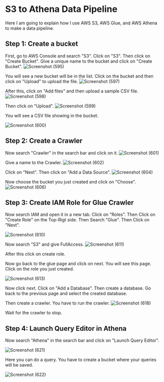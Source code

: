 # S3 to Athena Data Pipeline
Here I am going to explain how I use AWS S3, AWS Glue, and AWS Athena to make a data pipeline.

## Step 1: Create a bucket
First, go to AWS Console and search "S3". Click on "S3". Then click on "Create Bucket". Give a unique name to the bucket and click on "Create Bucket".
![Screenshot (595)](https://github.com/abdulmoiz-ds/s3-glue-athena/assets/74011754/ae46f413-6fb0-44a9-8503-ef144ff4e6ed)

You will see a new bucket will be in the list. Click on the bucket and then click on "Upload" to upload the file.
![Screenshot (597)](https://github.com/abdulmoiz-ds/s3-glue-athena/assets/74011754/4c30d4c6-2c92-4aca-8bed-d9e9cee8c468)

After this, click on "Add files" and then upload a sample CSV file.
![Screenshot (598)](https://github.com/abdulmoiz-ds/s3-glue-athena/assets/74011754/5ebddaaa-9092-4c2c-8987-1335d71f538a)

Then click on "Upload".
![Screenshot (599)](https://github.com/abdulmoiz-ds/s3-glue-athena/assets/74011754/158a657b-20e6-4f69-bd54-98156a05be57)

You will see a CSV file showing in the bucket.

![Screenshot (600)](https://github.com/abdulmoiz-ds/s3-glue-athena/assets/74011754/eedd8caf-abd1-447f-9355-c00830001366)

## Step 2: Create a Crawler
Now search "Crawler" in the search bar and click on it.
![Screenshot (601)](https://github.com/abdulmoiz-ds/s3-glue-athena/assets/74011754/60d848d2-8bb3-4dda-8b74-f96097321d36)

Give a name to the Crawler.
![Screenshot (602)](https://github.com/abdulmoiz-ds/s3-glue-athena/assets/74011754/dc28341b-db49-47da-af6f-945e9c3591c9)

Click on "Next". Then click on "Add a Data Source".
![Screenshot (604)](https://github.com/abdulmoiz-ds/s3-glue-athena/assets/74011754/3b5218d6-5e99-4418-b2b3-a62def42d7a5)


Now choose the bucket you just created and click on "Choose".
![Screenshot (606)](https://github.com/abdulmoiz-ds/s3-glue-athena/assets/74011754/4c210cf5-cd97-48ea-a7be-e797aca73169)

## Step 3: Create IAM Role for Glue Crawler
Now search IAM and open it in a new tab. Click on "Roles". Then Click on "Create Role" on the Top-Rigt side. Then Search "Glue". Then Click on "Next".

![Screenshot (610)](https://github.com/abdulmoiz-ds/s3-glue-athena/assets/74011754/701efa8d-f6ef-41d6-9907-e8d285e47f48)


Now search "S3" and give FullAccess.
![Screenshot (611)](https://github.com/abdulmoiz-ds/s3-glue-athena/assets/74011754/a50bd16e-1eea-4910-a6b1-95068709fec3)

After this click on create role.

Now go back to the glue page and click on next. You will see this page. Click on the role you just created.

![Screenshot (613)](https://github.com/abdulmoiz-ds/s3-glue-athena/assets/74011754/45f5b164-bb06-4ca9-8dfe-e37a820d125f)

Now click next. Click on "Add a Database". Then create a database. Go back to the previous page and select the created database.

Then create a crawler. You have to run the crawler.
![Screenshot (618)](https://github.com/abdulmoiz-ds/s3-glue-athena/assets/74011754/8ff67baf-9d68-4994-a9bc-e7cfa2193af4)


Wait for the crawler to stop.
## Step 4: Launch Query Editor in Athena

Now search "Athena" in the search bar and click on "Launch Query Editor".

![Screenshot (621)](https://github.com/abdulmoiz-ds/s3-glue-athena/assets/74011754/0cde6917-3772-420b-96e1-99222fddcff6)

Here you can do a query. You have to create a bucket where your queries will be saved.


![Screenshot (622)](https://github.com/abdulmoiz-ds/s3-glue-athena/assets/74011754/ae014670-547c-4415-b41d-dfa546b858bf)
